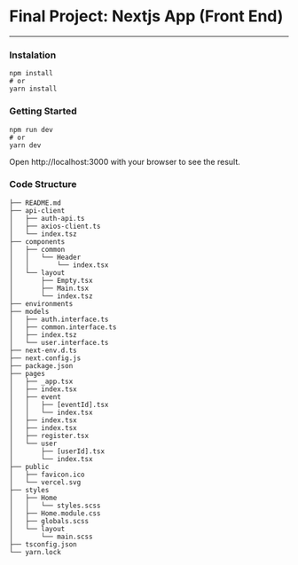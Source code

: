 
# Final Project: Nextjs App (Front End)

<hr /> 

### Instalation

```ssh
npm install
# or
yarn install
```


### Getting Started

```ssh
npm run dev
# or
yarn dev
```

Open http://localhost:3000 with your browser to see the result.



### Code Structure

```
├── README.md
├── api-client
│   ├── auth-api.ts
│   ├── axios-client.ts
│   └── index.tsz
├── components
│   ├── common
│   │   └── Header
│   │       └── index.tsx
│   └── layout
│       ├── Empty.tsx
│       ├── Main.tsx
│       └── index.tsz
├── environments
├── models
│   ├── auth.interface.ts
│   ├── common.interface.ts
│   ├── index.tsz
│   └── user.interface.ts
├── next-env.d.ts
├── next.config.js
├── package.json
├── pages
│   ├── _app.tsx
│   ├── index.tsx
│   ├── event
│   │   ├── [eventId].tsx
│   │   └── index.tsx
│   ├── index.tsx
│   ├── index.tsx
│   ├── register.tsx
│   └── user
│       ├── [userId].tsx
│       └── index.tsx
├── public
│   ├── favicon.ico
│   └── vercel.svg
├── styles
│   ├── Home
│   │   └── styles.scss
│   ├── Home.module.css
│   ├── globals.scss
│   └── layout
│       └── main.scss
├── tsconfig.json
└── yarn.lock
```